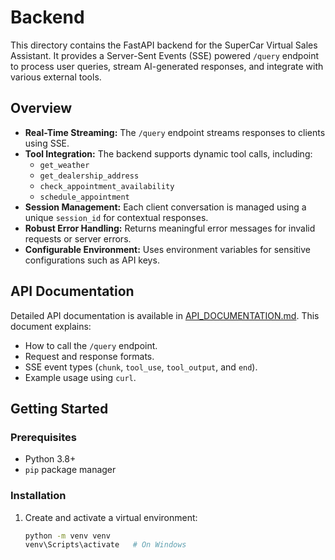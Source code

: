 # Backend

This directory contains the FastAPI backend for the SuperCar Virtual Sales Assistant. It provides a Server-Sent Events (SSE) powered `/query` endpoint to process user queries, stream AI-generated responses, and integrate with various external tools.

## Overview

- **Real-Time Streaming:** The `/query` endpoint streams responses to clients using SSE.
- **Tool Integration:** The backend supports dynamic tool calls, including:
  - `get_weather`
  - `get_dealership_address`
  - `check_appointment_availability`
  - `schedule_appointment`
- **Session Management:** Each client conversation is managed using a unique `session_id` for contextual responses.
- **Robust Error Handling:** Returns meaningful error messages for invalid requests or server errors.
- **Configurable Environment:** Uses environment variables for sensitive configurations such as API keys.

## API Documentation

Detailed API documentation is available in [API_DOCUMENTATION.md](docs/API_DOCUMENTATION.md). This document explains:
- How to call the `/query` endpoint.
- Request and response formats.
- SSE event types (`chunk`, `tool_use`, `tool_output`, and `end`).
- Example usage using `curl`.

## Getting Started

### Prerequisites

- Python 3.8+
- `pip` package manager

### Installation

1. Create and activate a virtual environment:
   ```bash
   python -m venv venv
   venv\Scripts\activate   # On Windows
